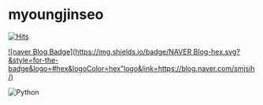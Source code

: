 # myoungjinseo


[![Hits](https://hits.seeyoufarm.com/api/count/incr/badge.svg?url=https%3A%2F%2Fgithub.com%2Fmyoungjinseo&count_bg=%2379C83D&title_bg=%23555555&icon=&icon_color=%23E7E7E7&title=hits&edge_flat=false)](https://hits.seeyoufarm.com)



[![naver Blog Badge](https://img.shields.io/badge/NAVER Blog-hex.svg?&style=for-the-badge&logo=#hex&logoColor=hex"logo&link=https://blog.naver.com/smjsih/)](https://blog.naver.com/smjsih/)


<img alt="Python" src ="https://img.shields.io/badge/Python-3776AB.svg?&style=for-the-badge&logo=Python&logoColor=white"/>
